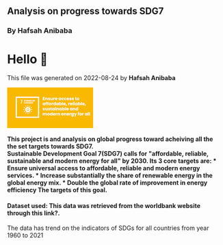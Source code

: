
## Analysis on  progress towards SDG7 
### By Hafsah Anibaba


# Hello :wave:

This file was generated on 2022-08-24 by <b>Hafsah Anibaba</b>


<img src= 'misc/sdg7.png'>

<b>This project is and analysis on global progress toward acheiving all the the set targets towards SDG7.<br>
    Sustainable Development Goal 7(SDG7) calls for "affordable, reliable, sustainable and modern energy for all" by 2030. Its 3 core targets are:
    * Ensure universal access to affordable, reliable and modern energy services.
    * Increase substantially the share of renewable energy in the global energy mix.
    * Double the global rate of improvement in energy efficiency
    The targets of this goal.</b>
    
    
#### Dataset used: This data was retrieved from the worldbank website through this link?. 
The data has trend on the indicators of SDGs for all countries from year 1960 to 2021
    

